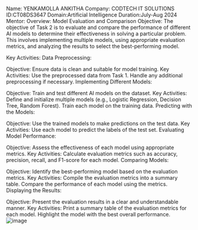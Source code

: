 Name: YENKAMOLLA ANKITHA Company: CODTECH IT SOLUTIONS ID:CT08DS3647 Domain:Artificial Intelligence Duration:July-Aug 2024 Mentor: Overview: Model Evaluation and Comparison Objective: The objective of Task 2 is to evaluate and compare the performance of different AI models to determine their effectiveness in solving a particular problem. This involves implementing multiple models, using appropriate evaluation metrics, and analyzing the results to select the best-performing model.

Key Activities: Data Preprocessing:

Objective: Ensure data is clean and suitable for model training. Key Activities: Use the preprocessed data from Task 1. Handle any additional preprocessing if necessary. Implementing Different Models:

Objective: Train and test different AI models on the dataset. Key Activities: Define and initialize multiple models (e.g., Logistic Regression, Decision Tree, Random Forest). Train each model on the training data. Predicting with the Models:

Objective: Use the trained models to make predictions on the test data. Key Activities: Use each model to predict the labels of the test set. Evaluating Model Performance:

Objective: Assess the effectiveness of each model using appropriate metrics. Key Activities: Calculate evaluation metrics such as accuracy, precision, recall, and F1-score for each model. Comparing Models:

Objective: Identify the best-performing model based on the evaluation metrics. Key Activities: Compile the evaluation metrics into a summary table. Compare the performance of each model using the metrics. Displaying the Results:

Objective: Present the evaluation results in a clear and understandable manner. Key Activities: Print a summary table of the evaluation metrics for each model. Highlight the model with the best overall performance.
![image](https://github.com/user-attachments/assets/5a68ad0d-2c8a-4115-aad5-41ef88a1c2a9)
